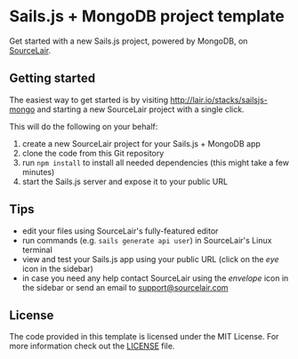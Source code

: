 # Sails.js + MongoDB project template

Get started with a new Sails.js project, powered by MongoDB, on [SourceLair](https://www.sourcelair.com/home).

## Getting started

The easiest way to get started is by visiting http://lair.io/stacks/sailsjs-mongo and starting a new SourceLair project with a single click.

This will do the following on your behalf:

1. create a new SourceLair project for your Sails.js + MongoDB app
2. clone the code from this Git repository
3. run `npm install` to install all needed dependencies (this might take a few minutes)
4. start the Sails.js server and expose it to your public URL

## Tips

- edit your files using SourceLair's fully-featured editor
- run commands (e.g. `sails generate api user`) in SourceLair's Linux terminal
- view and test your Sails.js app using your public URL (click on the _eye_ icon in the sidebar)
- in case you need any help contact SourceLair using the _envelope_ icon in the sidebar or send an email to [support@sourcelair.com](mailto:support@sourcelair.com)

## License

The code provided in this template is licensed under the MIT License. For more information check out the [LICENSE](LICENSE) file.
